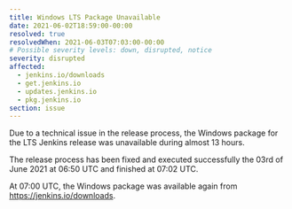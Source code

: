 ```yaml
---
title: Windows LTS Package Unavailable
date: 2021-06-02T18:59:00-00:00
resolved: true
resolvedWhen: 2021-06-03T07:03:00-00:00
# Possible severity levels: down, disrupted, notice
severity: disrupted
affected:
  - jenkins.io/downloads
  - get.jenkins.io
  - updates.jenkins.io
  - pkg.jenkins.io
section: issue
---
```


Due to a technical issue in the release process, the Windows package for the LTS Jenkins release was unavailable during almost 13 hours.

The release process has been fixed and executed successfully the 03rd of June 2021 at 06:50 UTC and finished at 07:02 UTC.

At 07:00 UTC, the Windows package was available again from <https://jenkins.io/downloads>.
